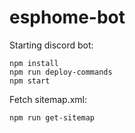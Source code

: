 # esphome-bot
 
Starting discord bot:
```
npm install
npm run deploy-commands
npm start
```

Fetch sitemap.xml:
```
npm run get-sitemap
```
